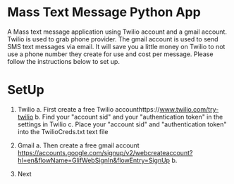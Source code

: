 # Mass Text Message Python App

A Mass text message application using Twilio account and a gmail account. Twilio is used to grab phone provider. The gmail account is used to send SMS text messages via email. It will save you a little money on Twilio to not use a phone number they create for use and cost per message. Please follow the instructions below to set up.

# SetUp

1. Twilio
   a. First create a free Twilio accounthttps://www.twilio.com/try-twilio
   b. Find your "account sid" and your "authentication token" in the settings in Twilio
   c. Place your "account sid" and "authentication token" into the TwilioCreds.txt text file

2. Gmail
   a. Then create a free gmail account https://accounts.google.com/signup/v2/webcreateaccount?hl=en&flowName=GlifWebSignIn&flowEntry=SignUp
   b.

3. Next
